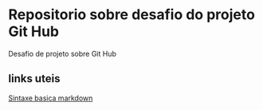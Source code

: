 # Repositorio sobre desafio do projeto Git Hub
Desafio de projeto sobre Git Hub

## links uteis 

[Sintaxe basica markdown](https://docs.pipz.com/central-de-ajuda/learning-center/guia-basico-de-markdown#open)
